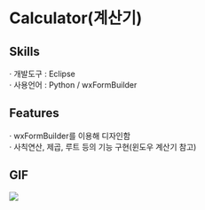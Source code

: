 # Calculator(계산기)
<h2>Skills</h2>
· 개발도구 : Eclipse <br/>
· 사용언어 : Python / wxFormBuilder
<h2>Features</h2>
· wxFormBuilder를 이용해 디자인함 <br/>
· 사칙연산, 제곱, 루트 등의 기능 구현(윈도우 계산기 참고)
<h2>GIF</h2>
<img src="https://user-images.githubusercontent.com/89969398/139624794-29e80750-c497-4a1d-9ba0-9c59188dce47.gif">
